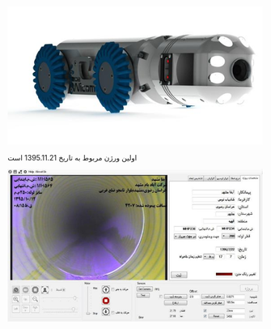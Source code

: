 ![alt text](https://github.com/MohKardan/SewerRobot-NewRobot/blob/main/Conceptual.jpg)

اولین ورژن مربوط به تاریخ 1395.11.21 است

![alt text](https://github.com/MohKardan/SewerRobot-NewRobot/blob/main/gui%20pic.jpg)
